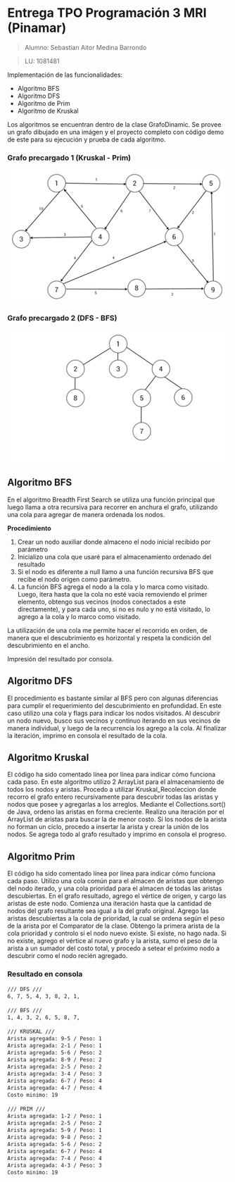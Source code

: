 # Entrega TPO Programación 3 MRI (Pinamar)

> Alumno: Sebastian Aitor Medina Barrondo

> LU: 1081481

Implementación de las funcionalidades:
* Algoritmo BFS
* Algoritmo DFS
* Algoritmo de Prim
* Algoritmo de Kruskal

Los algoritmos se encuentran dentro de la clase GrafoDinamic.
Se provee un grafo dibujado en una imágen y el proyecto completo con código demo de este para su ejecución y prueba de cada algoritmo.

### Grafo precargado 1 (Kruskal - Prim)
![Grafo](https://github.com/sebastianmedinao/TPO-PIII-MRI/blob/master/TPO-P3MRI/grafo.jpg)

### Grafo precargado 2 (DFS - BFS)
![Grafo](https://github.com/sebastianmedinao/TPO-PIII-MRI/blob/master/TPO-P3MRI/grafo2.jpg)

## Algoritmo BFS
 
En el algoritmo Breadth First Search se utiliza una función principal que luego llama a otra recursiva para recorrer en anchura el grafo, utilizando una cola para agregar de manera ordenada los nodos.

**Procedimiento**
1. Crear un nodo auxiliar donde almaceno el nodo inicial recibido por parámetro
1. Inicializo una cola que usaré para el almacenamiento ordenado del resultado
1. Si el nodo es diferente a null llamo a una función recursiva BFS que recibe el nodo origen como parámetro.
1. La función BFS agrega el nodo a la cola y lo marca como visitado. Luego, itera hasta que la cola no esté vacía removiendo el primer elemento, obtengo sus vecinos (nodos conectados a este directamente), y para cada uno, si no es nulo y no está visitado, lo agrego a la cola y lo marco como visitado.

La utilización de una cola me permite hacer el recorrido en orden, de manera que el descubrimiento es horizontal y respeta la condición del descubrimiento en el ancho.

Impresión del resultado por consola.

## Algoritmo DFS

El procedimiento es bastante similar al BFS pero con algunas diferencias para cumplir el requerimiento del descubrimiento en profundidad.
En este caso utilizo una cola y flags para indicar los nodos visitados. Al descubrir un nodo nuevo, busco sus vecinos y continuo iterando en sus vecinos de manera individual, y luego de la recurrencia los agrego a la cola. Al finalizar la iteración, imprimo en consola el resultado de la cola.

## Algoritmo Kruskal

El código ha sido comentado línea por línea para indicar cómo funciona cada paso.
En este algoritmo utilizo 2 ArrayList para el almacenamiento de todos los nodos y aristas. Procedo a utilizar Kruskal_Recoleccion donde recorro el grafo entero recursivamente para descubrir todas las aristas y nodos que posee y agregarlas a los arreglos.
Mediante el Collections.sort() de Java, ordeno las aristas en forma creciente.
Realizo una iteración por el ArrayList de aristas para buscar la de menor costo. Si los nodos de la arista no forman un ciclo, procedo a insertar la arista y crear la unión de los nodos. Se agrega todo al grafo resultado y imprimo en consola el progreso.

## Algoritmo Prim

El código ha sido comentado línea por línea para indicar cómo funciona cada paso.
Utilizo una cola común para el almacen de aristas que obtengo del nodo iterado, y una cola prioridad para el almacen de todas las aristas descubiertas.
En el grafo resultado, agrego el vértice de origen, y cargo las aristas de este nodo. Comienza una iteración hasta que la cantidad de nodos del grafo resultante sea igual a la del grafo original.
Agrego las aristas descubiertas a la cola de prioridad, la cual se ordena según el peso de la arista por el Comparator de la clase.
Obtengo la primera arista de la cola prioridad y controlo si el nodo nuevo existe. Si existe, no hago nada. Si no existe, agrego el vértice al nuevo grafo y la arista, sumo el peso de la arista a un sumador del costo total, y procedo a setear el próximo nodo a descubrir como el nodo recién agregado.

### Resultado en consola
```
/// DFS ///
6, 7, 5, 4, 3, 8, 2, 1,  
 
/// BFS ///
1, 4, 3, 2, 6, 5, 8, 7,  
 
/// KRUSKAL ///
Arista agregada: 9-5 / Peso: 1
Arista agregada: 2-1 / Peso: 1
Arista agregada: 5-6 / Peso: 2
Arista agregada: 8-9 / Peso: 2
Arista agregada: 2-5 / Peso: 2
Arista agregada: 3-4 / Peso: 3
Arista agregada: 6-7 / Peso: 4
Arista agregada: 4-7 / Peso: 4
Costo minimo: 19
 
/// PRIM ///
Arista agregada: 1-2 / Peso: 1
Arista agregada: 2-5 / Peso: 2
Arista agregada: 5-9 / Peso: 1
Arista agregada: 9-8 / Peso: 2
Arista agregada: 5-6 / Peso: 2
Arista agregada: 6-7 / Peso: 4
Arista agregada: 7-4 / Peso: 4
Arista agregada: 4-3 / Peso: 3
Costo minimo: 19
```
